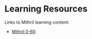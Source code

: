 # Learning Resources

Links to Mithril learning content:

- [Mithril 0-60](https://vimeo.com/showcase/5584199)
